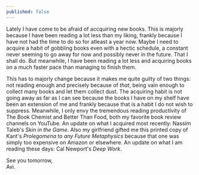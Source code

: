```yaml
---
published: false
---
```

Lately I have come to be afraid of accquiring new books. This is majorly because I have been reading a lot less than my liking, frankly because I have not had the time to do so for atleast a year now. Maybe I need to acquire a habit of gobbling books even with a hectic schedule, a constant never seeming to go away for now and possibly never in the future. That I shall do. But meanwhile, I have been reading a lot less and acquiring books on a much faster pace than managing to finish them.

This has to majorly change because it makes me quite guilty of two things: not reading enough and precisely because of _that_, being vain enough to collect many books and let them collect dust. The acquiring habit is not going away as far as I can see because the books I have on my shelf have been an extension of me and frankly because that is a habit I do not wish to suppress. Meanwhile, I only envy the tremendous reading productivity of The Book Chemist and Better Than Food, both my favorite book review channels on YouTube. An update on what  I acquired most recently: Nassim Taleb's _Skin in the Game_. Also my girlfriend gifted me this printed copy of Kant's _Prolegomena to any Future Metaphysics_ because that one was simply too expensive on Amazon or elsewhere. An update on what I am reading these days: Cal Newport's _Deep Work_.

See you tomorrow,  
Avi.